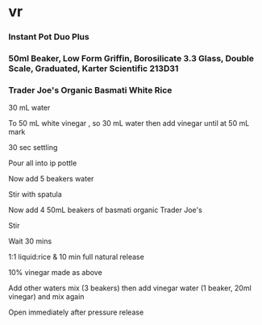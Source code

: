 # vr

### Instant Pot Duo Plus
### 50ml Beaker, Low Form Griffin, Borosilicate 3.3 Glass, Double Scale, Graduated, Karter Scientific 213D31
### Trader Joe's Organic Basmati White Rice

30 mL water

To 50 mL white vinegar , so 30 mL water then add vinegar until at 50 mL mark

30 sec settling

Pour all into ip pottle

Now add 5 beakers water

Stir with spatula

Now add 4 50mL beakers of basmati organic Trader Joe's

Stir

Wait 30 mins


1:1 liquid:rice & 10 min full natural release

10% vinegar made as above

Add other waters mix (3 beakers) then add vinegar water (1 beaker, 20ml vinegar) and mix again

Open immediately after pressure release

